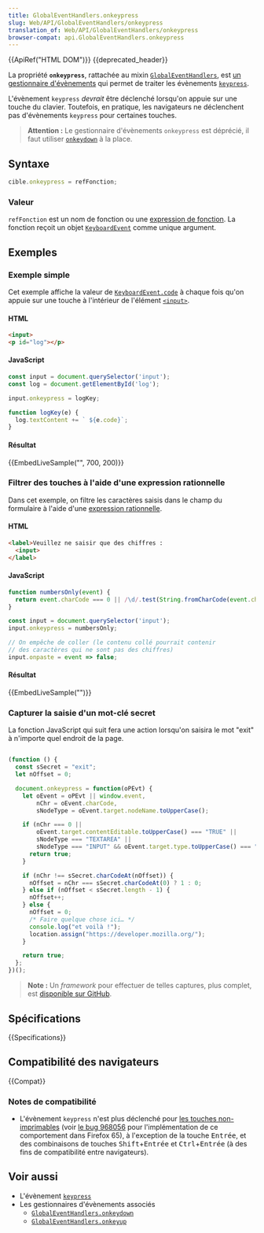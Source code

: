 ```yaml
---
title: GlobalEventHandlers.onkeypress
slug: Web/API/GlobalEventHandlers/onkeypress
translation_of: Web/API/GlobalEventHandlers/onkeypress
browser-compat: api.GlobalEventHandlers.onkeypress
---
```

{{ApiRef("HTML DOM")}} {{deprecated_header}}

La propriété **`onkeypress`**, rattachée au mixin [`GlobalEventHandlers`](/fr/docs/Web/API/GlobalEventHandlers), est [un gestionnaire d'évènements](/fr/docs/Web/Events/Event_handlers) qui permet de traiter les évènements [`keypress`](/fr/docs/Web/API/Document/keypress_event).

L'évènement `keypress` _devrait_ être déclenché lorsqu'on appuie sur une touche du clavier. Toutefois, en pratique, les navigateurs ne déclenchent pas d'évènements `keypress` pour certaines touches.

> **Attention :** Le gestionnaire d'évènements `onkeypress` est déprécié, il faut utiliser [`onkeydown`](/fr/docs/Web/API/GlobalEventHandlers/onkeydown) à la place.

## Syntaxe

```js
cible.onkeypress = refFonction;
```

### Valeur

`refFonction` est un nom de fonction ou une [expression de fonction](/fr/docs/Web/JavaScript/Reference/Operators/function). La fonction reçoit un objet [`KeyboardEvent`](/fr/docs/Web/API/KeyboardEvent) comme unique argument.

## Exemples

### Exemple simple

Cet exemple affiche la valeur de [`KeyboardEvent.code`](/fr/docs/Web/API/KeyboardEvent/code) à chaque fois qu'on appuie  sur une touche à l'intérieur de l'élément [`<input>`](/fr/docs/Web/HTML/Element/Input).

#### HTML

```html
<input>
<p id="log"></p>
```

#### JavaScript

```js
const input = document.querySelector('input');
const log = document.getElementById('log');

input.onkeypress = logKey;

function logKey(e) {
  log.textContent += ` ${e.code}`;
}
```

#### Résultat

{{EmbedLiveSample("", 700, 200)}}

### Filtrer des touches à l'aide d'une expression rationnelle

Dans cet exemple, on filtre les caractères saisis dans le champ du formulaire à l'aide d'une [expression rationnelle](/fr/docs/Web/JavaScript/Guide/Regular_Expressions).

#### HTML

```html
<label>Veuillez ne saisir que des chiffres :
  <input>
</label>
```

#### JavaScript

```js
function numbersOnly(event) {
  return event.charCode === 0 || /\d/.test(String.fromCharCode(event.charCode));
}

const input = document.querySelector('input');
input.onkeypress = numbersOnly;

// On empêche de coller (le contenu collé pourrait contenir
// des caractères qui ne sont pas des chiffres)
input.onpaste = event => false;
```

#### Résultat

{{EmbedLiveSample("")}}

### Capturer la saisie d'un mot-clé secret

La fonction JavaScript qui suit fera une action lorsqu'on saisira le mot "exit" à n'importe quel endroit de la page.

```js

(function () {
  const sSecret = "exit";
  let nOffset = 0;

  document.onkeypress = function(oPEvt) {
    let oEvent = oPEvt || window.event,
        nChr = oEvent.charCode,
        sNodeType = oEvent.target.nodeName.toUpperCase();

    if (nChr === 0 ||
        oEvent.target.contentEditable.toUpperCase() === "TRUE" ||
        sNodeType === "TEXTAREA" ||
        sNodeType === "INPUT" && oEvent.target.type.toUpperCase() === "TEXT") {
      return true;
    }

    if (nChr !== sSecret.charCodeAt(nOffset)) {
      nOffset = nChr === sSecret.charCodeAt(0) ? 1 : 0;
    } else if (nOffset < sSecret.length - 1) {
      nOffset++;
    } else {
      nOffset = 0;
      /* Faire quelque chose ici… */
      console.log("et voilà !");
      location.assign("https://developer.mozilla.org/");
    }

    return true;
  };
})();
```

> **Note :** Un <i lang="en">framework</i> pour effectuer de telles captures, plus complet, est [disponible sur GitHub](https://github.com/madmurphy/spell.js/).

## Spécifications

{{Specifications}}

## Compatibilité des navigateurs

{{Compat}}

### Notes de compatibilité

- L'évènement `keypress` n'est plus déclenché pour [les touches non-imprimables](/fr/docs/Web/API/KeyboardEvent/keyCode#non-printable_keys_(function_keys)) (voir [le bug 968056](https://bugzilla.mozilla.org/show_bug.cgi?id=968056) pour l'implémentation de ce comportement dans Firefox 65), à l'exception de la touche <kbd>Entrée</kbd>, et des combinaisons de touches <kbd>Shift</kbd>+<kbd>Entrée</kbd> et <kbd>Ctrl</kbd>+<kbd>Entrée</kbd> (à des fins de compatibilité entre navigateurs).

## Voir aussi

- L'évènement [`keypress`](/fr/docs/Web/API/Document/keypress_event)
- Les gestionnaires d'évènements associés
  - [`GlobalEventHandlers.onkeydown`](/fr/docs/Web/API/GlobalEventHandlers/onkeydown)
  - [`GlobalEventHandlers.onkeyup`](/fr/docs/Web/API/GlobalEventHandlers/onkeyup)
